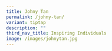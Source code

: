 ```yaml
---
title: Johny Tan
permalink: /johny-tan/
variant: tiptap
description: ""
third_nav_title: Inspiring Individuals
image: /images/johnytan.jpg
---
```

